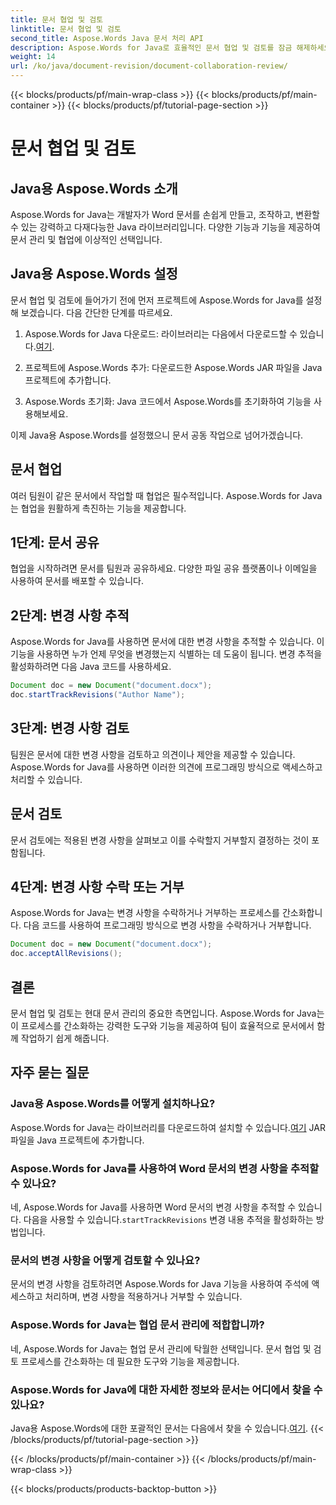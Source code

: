 ```yaml
---
title: 문서 협업 및 검토
linktitle: 문서 협업 및 검토
second_title: Aspose.Words Java 문서 처리 API
description: Aspose.Words for Java로 효율적인 문서 협업 및 검토를 잠금 해제하세요. 변경 사항을 추적하고, 문서를 공유하고, 워크플로를 간소화하는 방법을 알아보세요.
weight: 14
url: /ko/java/document-revision/document-collaboration-review/
---
```


{{< blocks/products/pf/main-wrap-class >}}
{{< blocks/products/pf/main-container >}}
{{< blocks/products/pf/tutorial-page-section >}}

# 문서 협업 및 검토


## Java용 Aspose.Words 소개

Aspose.Words for Java는 개발자가 Word 문서를 손쉽게 만들고, 조작하고, 변환할 수 있는 강력하고 다재다능한 Java 라이브러리입니다. 다양한 기능과 기능을 제공하여 문서 관리 및 협업에 이상적인 선택입니다.

## Java용 Aspose.Words 설정

문서 협업 및 검토에 들어가기 전에 먼저 프로젝트에 Aspose.Words for Java를 설정해 보겠습니다. 다음 간단한 단계를 따르세요.

1.  Aspose.Words for Java 다운로드: 라이브러리는 다음에서 다운로드할 수 있습니다.[여기](https://releases.aspose.com/words/java/).

2. 프로젝트에 Aspose.Words 추가: 다운로드한 Aspose.Words JAR 파일을 Java 프로젝트에 추가합니다.

3. Aspose.Words 초기화: Java 코드에서 Aspose.Words를 초기화하여 기능을 사용해보세요.

이제 Java용 Aspose.Words를 설정했으니 문서 공동 작업으로 넘어가겠습니다.

## 문서 협업

여러 팀원이 같은 문서에서 작업할 때 협업은 필수적입니다. Aspose.Words for Java는 협업을 원활하게 촉진하는 기능을 제공합니다.

## 1단계: 문서 공유

협업을 시작하려면 문서를 팀원과 공유하세요. 다양한 파일 공유 플랫폼이나 이메일을 사용하여 문서를 배포할 수 있습니다.

## 2단계: 변경 사항 추적

Aspose.Words for Java를 사용하면 문서에 대한 변경 사항을 추적할 수 있습니다. 이 기능을 사용하면 누가 언제 무엇을 변경했는지 식별하는 데 도움이 됩니다. 변경 추적을 활성화하려면 다음 Java 코드를 사용하세요.

```java
Document doc = new Document("document.docx");
doc.startTrackRevisions("Author Name");
```

## 3단계: 변경 사항 검토

팀원은 문서에 대한 변경 사항을 검토하고 의견이나 제안을 제공할 수 있습니다. Aspose.Words for Java를 사용하면 이러한 의견에 프로그래밍 방식으로 액세스하고 처리할 수 있습니다.

## 문서 검토

문서 검토에는 적용된 변경 사항을 살펴보고 이를 수락할지 거부할지 결정하는 것이 포함됩니다.

## 4단계: 변경 사항 수락 또는 거부

Aspose.Words for Java는 변경 사항을 수락하거나 거부하는 프로세스를 간소화합니다. 다음 코드를 사용하여 프로그래밍 방식으로 변경 사항을 수락하거나 거부합니다.

```java
Document doc = new Document("document.docx");
doc.acceptAllRevisions();
```

## 결론

문서 협업 및 검토는 현대 문서 관리의 중요한 측면입니다. Aspose.Words for Java는 이 프로세스를 간소화하는 강력한 도구와 기능을 제공하여 팀이 효율적으로 문서에서 함께 작업하기 쉽게 해줍니다.

## 자주 묻는 질문

### Java용 Aspose.Words를 어떻게 설치하나요?

 Aspose.Words for Java는 라이브러리를 다운로드하여 설치할 수 있습니다.[여기](https://releases.aspose.com/words/java/) JAR 파일을 Java 프로젝트에 추가합니다.

### Aspose.Words for Java를 사용하여 Word 문서의 변경 사항을 추적할 수 있나요?

 네, Aspose.Words for Java를 사용하면 Word 문서의 변경 사항을 추적할 수 있습니다. 다음을 사용할 수 있습니다.`startTrackRevisions` 변경 내용 추적을 활성화하는 방법입니다.

### 문서의 변경 사항을 어떻게 검토할 수 있나요?

문서의 변경 사항을 검토하려면 Aspose.Words for Java 기능을 사용하여 주석에 액세스하고 처리하며, 변경 사항을 적용하거나 거부할 수 있습니다.

### Aspose.Words for Java는 협업 문서 관리에 적합합니까?

네, Aspose.Words for Java는 협업 문서 관리에 탁월한 선택입니다. 문서 협업 및 검토 프로세스를 간소화하는 데 필요한 도구와 기능을 제공합니다.

### Aspose.Words for Java에 대한 자세한 정보와 문서는 어디에서 찾을 수 있나요?

 Java용 Aspose.Words에 대한 포괄적인 문서는 다음에서 찾을 수 있습니다.[여기](https://reference.aspose.com/words/java/).
{{< /blocks/products/pf/tutorial-page-section >}}

{{< /blocks/products/pf/main-container >}}
{{< /blocks/products/pf/main-wrap-class >}}

{{< blocks/products/products-backtop-button >}}
